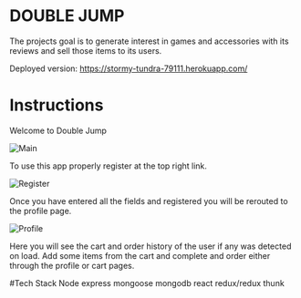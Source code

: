 # DOUBLE JUMP 

 The projects goal is to generate interest in games and accessories with its reviews and sell those items to its users.

 Deployed version: https://stormy-tundra-79111.herokuapp.com/

# Instructions
Welcome to Double Jump

<img alt='Main' src='https://lh3.googleusercontent.com/X6dQw-pbcTIzkphH4bqSZuafh5_wQ1qWO34N-wfbLMv-9Xx9ZvEz32AuUaTb9H1GWodlMc2glVbtLry_X9c=w1920-h969-rw' />

To use this app properly register at the top right link. 

<img alt='Register' src='https://lh6.googleusercontent.com/_TnWM_V4VMI7GbXeaAiK5EFDqlMpUy-W8KbM9XVg7p2676s1HVaDodOiDUhBhqKfvjGPrhoCNk_lWZbCcAE=w1920-h969-rw' />

Once you have entered all the fields and registered you will be rerouted to the profile page.

 <img alt='Profile' src='https://lh3.googleusercontent.com/M4Ng7U1s5hxUNIBmrcH8tdg8ooh2QWRzWH6kLVYB6E0-m0C58T4dIo7iw8FpDJLosIAh_nmMBUpEl4X3JJs=w1920-h969-rw' />

 Here you will see the cart and order history of the user if any was detected on load. Add some items from the cart and complete and order either through the profile or cart pages. 

#Tech Stack
Node
express
mongoose
mongodb
react
redux/redux thunk

